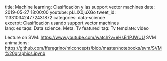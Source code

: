 title: Machine learning: Clasificación y las support vector machines
date: 2019-05-27 18:00:00
youtube: pLLlX0juXGo
tweet_id: 1133103424772431872
categories: data-science  
excerpt: Clasificación usando support vector machines  
lang: es
tags: Data science, Meta, Tv
featured_tag: Tv
template: video  

Lecture on SVM: https://www.youtube.com/watch?v=eHsErlPJWUU
SVM animations: https://github.com/fferegrino/mlconcepts/blob/master/notebooks/svm/SVM%20graphics.ipynb